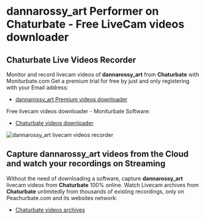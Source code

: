 # dannarossy_art Performer on Chaturbate - Free LiveCam videos downloader

## Chaturbate Live Videos Recorder

Monitor and record livecam videos of **dannarossy_art** from **Chaturbate** with Moniturbate.com
Get a premium trial for free by just and only registering with your Email address:
* [dannarossy_art Premium videos downloader](https://moniturbate.com/request-demo-licence-key.html)

Free livecam videos downloader - Moniturbate Software:
* [Chaturbate videos downloader](https://moniturbate.com/moniturbate-download-software.html)

![dannarossy_art livecam videos recorder](https://peachurnet.com/templates/moniturbate-software.png)


## Capture dannarossy_art videos from the Cloud and watch your recordings on Streaming

Without the need of downloading a software, capture **dannarossy_art** livecam videos from **Chaturbate** 100% online.
Watch Livecam archives from **Chaturbate** unlimitedly from thousands of existing recordings, only on Peachurbate.com and its websites network:
* [Chaturbate videos archives](https://peachurnet.com/)